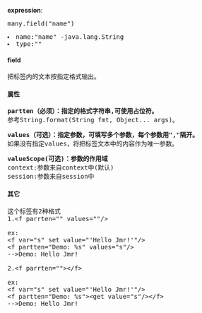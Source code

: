 <b>expression</b>:
<pre>
many.field("name") 
</pre>

<pre>
<li>name:"name" -java.lang.String 
<li>type:"" 
</pre>

#### field ####

<pre>
把标签内的文本按指定格式输出。
</pre>

#### 属性 ####

<pre><b>partten（必须）：指定的格式字符串,可使用占位符。</b>
参考String.format(String fmt, Object... args)。
</pre>

<pre>
<b>values（可选）：指定参数，可填写多个参数，每个参数用","隔开。</b>
如果没有指定values，将把标签文本中的内容作为唯一参数。
</pre>

<pre>
<b>valueScope(可选)：参数的作用域</b>
context:参数来自context中(默认)
session:参数来自session中
</pre>

#### 其它 ####

<pre>
这个标签有2种格式
1.&lt;f parrten="" values=""/&gt;

ex:
&lt;f var="s" set value="'Hello Jmr!'"/&gt;
&lt;f partten="Demo: %s" values="s"/&gt;
-->Demo: Hello Jmr!

2.&lt;f parrten=""&gt;&lt;/f&gt;

ex:
&lt;f var="s" set value="'Hello Jmr!'"/&gt;
&lt;f partten="Demo: %s"&gt;&lt;get value="s"/&gt;&lt;/f&gt;
-->Demo: Hello Jmr!
</pre>





